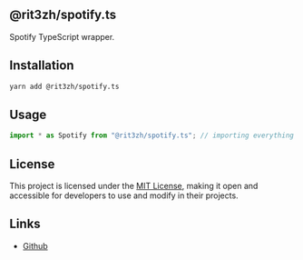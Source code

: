 ## @rit3zh/spotify.ts

Spotify TypeScript wrapper.

## Installation

```bash
yarn add @rit3zh/spotify.ts
```

## Usage

```ts
import * as Spotify from "@rit3zh/spotify.ts"; // importing everything
```

## License

This project is licensed under the [MIT License](https://github.com/TrishCX/Pinterest.js/blob/main/LICENSE), making it open and accessible for developers to use and modify in their projects.

## Links

- [Github]()
